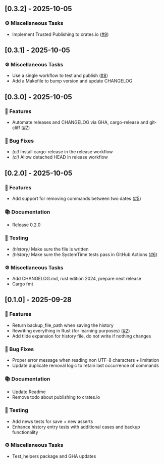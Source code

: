 
## [0.3.2] - 2025-10-05

### ⚙️ Miscellaneous Tasks

- Implement Trusted Publishing to crates.io ([#9](https://github.com/haidaraM/zsh-history-cleaner/pull/9))

## [0.3.1] - 2025-10-05

### ⚙️ Miscellaneous Tasks

- Use a single workflow to test and publish ([#8](https://github.com/haidaraM/zsh-history-cleaner/pull/8))
- Add a Makefile to bump version and update CHANGELOG

## [0.3.0] - 2025-10-05

### 🚀 Features

- Automate releases and CHANGELOG via GHA, cargo-release and git-cliff ([#7](https://github.com/haidaraM/zsh-history-cleaner/pull/7))

### 🐛 Bug Fixes

- *(ci)* Install cargo-release in the release workflow
- *(ci)* Allow detached HEAD in release workflow

## [0.2.0] - 2025-10-05

### 🚀 Features

- Add support for removing commands between two dates ([#5](https://github.com/haidaraM/zsh-history-cleaner/pull/5))

### 📚 Documentation

- Release 0.2.0

### 🧪 Testing

- *(history)* Make sure the file is written
- *(history)* Make sure the SystemTime tests pass in GitHub Actions ([#6](https://github.com/haidaraM/zsh-history-cleaner/pull/6))

### ⚙️ Miscellaneous Tasks

- Add CHANGELOG.md, rust edition 2024, prepare next release
- Cargo fmt

## [0.1.0] - 2025-09-28

### 🚀 Features

- Return backup_file_path when saving the history
- Rewriting everything in Rust (for learning purposes) ([#2](https://github.com/haidaraM/zsh-history-cleaner/pull/2))
- Add tilde expansion for history file, do not write if nothing changes

### 🐛 Bug Fixes

- Proper error message when reading non UTF-8 characters + limitation
- Update duplicate removal logic to retain last occurrence of commands

### 📚 Documentation

- Update Readme
- Remove todo about publishing to crates.io

### 🧪 Testing

- Add news tests for save + new asserts
- Enhance history entry tests with additional cases and backup functionality

### ⚙️ Miscellaneous Tasks

- Test_helpers package and GHA updates

<!-- generated by git-cliff -->
